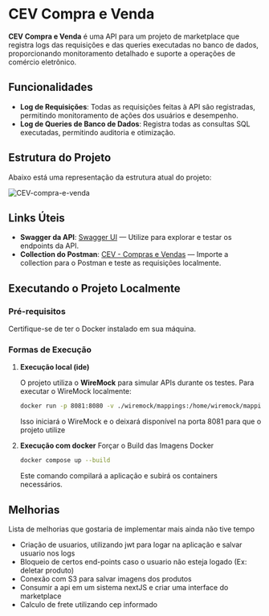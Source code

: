 # CEV Compra e Venda

**CEV Compra e Venda** é uma API para um projeto de marketplace que registra logs das requisições e das queries executadas no banco de dados, proporcionando monitoramento detalhado e suporte a operações de comércio eletrônico.

## Funcionalidades

- **Log de Requisições**: Todas as requisições feitas à API são registradas, permitindo monitoramento de ações dos usuários e desempenho.
- **Log de Queries de Banco de Dados**: Registra todas as consultas SQL executadas, permitindo auditoria e otimização.

## Estrutura do Projeto

Abaixo está uma representação da estrutura atual do projeto:

![CEV-compra-e-venda](https://github.com/user-attachments/assets/a4cbbf18-05b3-42b8-9981-e9596500c028)

## Links Úteis

- **Swagger da API**: [Swagger UI](http://ec2-44-215-112-249.compute-1.amazonaws.com:8080/swagger) — Utilize para explorar e testar os endpoints da API.
- **Collection do Postman**: [CEV - Compras e Vendas](https://github.com/LucasACampos/CEV_compra-e-venda/blob/main/CEV%20-%20Compras%20e%20vendas.postman_collection.json) — Importe a collection para o Postman e teste as requisições localmente.

## Executando o Projeto Localmente

### Pré-requisitos

Certifique-se de ter o Docker instalado em sua máquina.

### Formas de Execução

1. **Execução local (ide)**

   O projeto utiliza o **WireMock** para simular APIs durante os testes. Para executar o WireMock localmente:

   ```bash
   docker run -p 8081:8080 -v ./wiremock/mappings:/home/wiremock/mappings rodolpheche/wiremock
   ```
   Isso iniciará o WireMock e o deixará disponível na porta 8081 para que o projeto utilize

2. **Execução com docker**
   Forçar o Build das Imagens Docker
   
   ```bash
   docker compose up --build
   ```
   Este comando compilará a aplicação e subirá os containers necessários.

## Melhorias

Lista de melhorias que gostaria de implementar mais ainda não tive tempo

- Criação de usuarios, utilizando jwt para logar na aplicação e salvar usuario nos logs
- Bloqueio de certos end-points caso o usuario não esteja logado (Ex: deletar produto)
- Conexão com S3 para salvar imagens dos produtos
- Consumir a api em um sistema nextJS e criar uma interface do marketplace
- Calculo de frete utilizando cep informado
